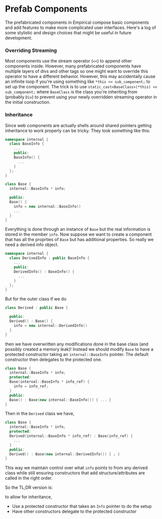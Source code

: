 # Prefab Components

The prefabricated components in Empirical compose basic components and add
features to make more complicated user interfaces. Here's a log of some
stylistic and design choices that might be useful in future development.

### Overriding Streaming

Most components use the stream operator (`<<`) to append other components
inside. However, many prefabricated components have multiple layers of divs and
other tags so one might want to override this operator to have a different
behavior. However, this may accidentally cause an infinite loop if you're
using something like `*this << sub_component;` to set up the component.
The trick is to use `static_cast<BaseClass>(*this) << sub_component;` where
`BaseClass` is the class you're inheriting from (probably `Div`) to prevent
using your newly overridden streaming operator in the initial construction.

### Inheritance

Since web components are actually shells around shared pointers getting
inheritance to work properly can be tricky. They look something like this:

```cpp
namespace internal {
  class BaseInfo {
    ...
    public:
    BaseInfo() {
      ...
    }
  };
}

class Base {
  internal::BaseInfo * info;

  public:
  Base() {
    info = new internal::BaseInfo()
    ...
  }
}
```

Everything is done through an instance of `Base` but the real information is
stored in the member `info`. Now suppose we want to create a component that
has all the proprties of `Base` but has additional properties. So really we
need a derived info object.

```cpp
namespace internal {
  class DerivedInfo : public BaseInfo {
    ...
    public:
    DerivedInfo() : BaseInfo() {
      ...
    }
  };
}

```
But for the outer class if we do

```cpp
class Derived : public Base {

  public:
  Derived() : Base() {
    info = new internal::DerivedInfo()
  }
}
```

then we have overwritten any modifications done in the base class (and possibly
created a memory leak)! Instead we should modify `Base` to have a protected
constructor taking an `internal::BaseInfo` pointer. The default constructor
then delegates to the protected one.

```cpp
class Base {
  internal::BaseInfo * info;
  protected:
  Base(internal::BaseInfo * info_ref) {
    info = info_ref;
  }
  public:
  Base() : Base(new internal::BaseInfo()) { ... }
}
```

Then in the `Derived` class we have,

```cpp
class Base {
  internal::BaseInfo * info;
  protected:
  Derived(internal::BaseInfo * info_ref) : Base(info_ref) {
    ...
  }
  public:
  Derived() : Base(new internal::DerivedInfo()) { ; }
}
```
This way we maintain control over what `info` points to from any derived class
while still ensuring constructors that add structure/attributes are called in
the right order.

So the TL;DR version is:

to allow for inheritance,
* Use a protected constructor that takes an `Info` pointer to do the setup
* Have other constructors delegate to the protected constructor
